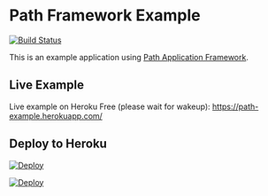# Path Framework Example

[![Build Status](https://travis-ci.org/innovad/path-example.svg?branch=master)](https://travis-ci.org/innovad/path-example)

This is an example application using <a href="https://github.com/innovad/path">Path Application Framework</a>.

## Live Example
Live example on Heroku Free (please wait for wakeup): https://path-example.herokuapp.com/


## Deploy to Heroku
[![Deploy](https://www.herokucdn.com/deploy/button.svg)](https://heroku.com/deploy?template=https://github.com/Bruermar/Path)



[![Deploy](https://www.herokucdn.com/deploy/button.svg)](https://console.clever-cloud.com/applications/new?template=https://github.com/Bruermar/Path.git)

